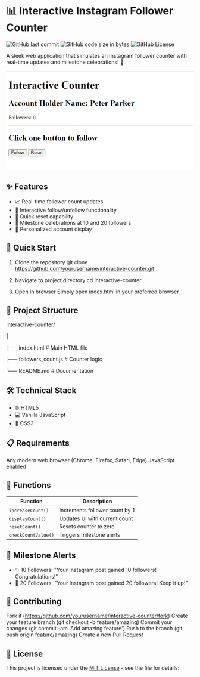 # 📊 Interactive Instagram Follower Counter

![GitHub last commit](https://img.shields.io/badge/last%20commit-2024-green)
![GitHub code size in bytes](https://img.shields.io/badge/code%20size-1.2KB-blue)
![GitHub License](https://img.shields.io/badge/license-MIT-yellow)

A sleek web application that simulates an Instagram follower counter with real-time updates and milestone celebrations! 🎉

<p align="center">
  <img src="https://github.com/JimLucas95338/Interactive-Counter-js-/blob/main/Screenshot%202024-10-30%20112600.png" alt="Interactive Counter Screenshot" width="800"/>
</p>

## ✨ Features

- 📈 Real-time follower count updates
- 🎯 Interactive follow/unfollow functionality
- 🔄 Quick reset capability
- 🎊 Milestone celebrations at 10 and 20 followers
- 👤 Personalized account display

## 🚀 Quick Start

1. Clone the repository
git clone https://github.com/yourusername/interactive-counter.git

2. Navigate to project directory
cd interactive-counter

3. Open in browser
Simply open index.html in your preferred browser

## 📁 Project Structure

interactive-counter/

│

├── index.html          # Main HTML file

├── followers_count.js  # Counter logic

└── README.md          # Documentation

## 🛠️ Technical Stack

- 🌐 HTML5
- 💻 Vanilla JavaScript
- 🎨 CSS3

## 📋 Requirements

Any modern web browser (Chrome, Firefox, Safari, Edge)
JavaScript enabled

## 🔧 Functions

| Function | Description |
|----------|-------------|
| `increaseCount()` | Increments follower count by 1 |
| `displayCount()` | Updates UI with current count |
| `resetCount()` | Resets counter to zero |
| `checkCountValue()` | Triggers milestone alerts |

## 🎯 Milestone Alerts

- ✨ 10 Followers: "Your Instagram post gained 10 followers! Congratulations!"
- 🌟 20 Followers: "Your Instagram post gained 20 followers! Keep it up!"

## 🤝 Contributing

Fork it (https://github.com/yourusername/interactive-counter/fork)
Create your feature branch (git checkout -b feature/amazing)
Commit your changes (git commit -am 'Add amazing feature')
Push to the branch (git push origin feature/amazing)
Create a new Pull Request

## 📜 License

This project is licensed under the [MIT License](LICENSE) - see the file for details:
